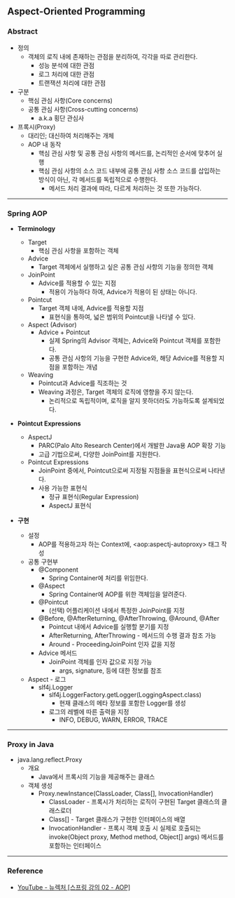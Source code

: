 ## Aspect-Oriented Programming

### Abstract

- 정의
  - 객체의 로직 내에 존재하는 관점을 분리하여, 각각을 따로 관리한다. 
    - 성능 분석에 대한 관점
    - 로그 처리에 대한 관점
    - 트랜잭션 처리에 대한 관점
- 구분
  - 핵심 관심 사항(Core concerns)
  - 공통 관심 사항(Cross-cutting concerns)
    - a.k.a 횡단 관심사
- 프록시(Proxy)
  - 대리인; 대신하여 처리해주는 개체
  - AOP 내 동작
    - 핵심 관심 사항 및 공통 관심 사항의 메서드를, 논리적인 순서에 맞추어 실행
    - 핵심 관심 사항의 소스 코드 내부에 공통 관심 사항 소스 코드를 삽입하는 방식이 아닌, 각 메서드를 독립적으로 수행한다. 
      - 메서드 처리 결과에 따라, 다르게 처리하는 것 또한 가능하다. 

---

### Spring AOP

- **Terminology**
  - Target
    - 핵심 관심 사항을 포함하는 객체
  - Advice
    - Target 객체에서 실행하고 싶은 공통 관심 사항의 기능을 정의한 객체
  - JoinPoint
    - Advice를 적용할 수 있는 지점
      - 적용이 가능하다 하여, Advice가 적용이 된 상태는 아니다. 
  - Pointcut
    - Target 객체 내에, Advice를 적용할 지점
      - 표현식을 통하여, 넓은 범위의 Pointcut을 나타낼 수 있다. 
  - Aspect (Advisor)
    - Advice + Pointcut
      - 실제 Spring의 Advisor 객체는, Advice와 Pointcut 객체를 포함한다. 
      - 공통 관심 사항의 기능을 구현한 Advice와, 해당 Advice를 적용할 지점을 포함하는 개념
  - Weaving
    - Pointcut과 Advice를 직조하는 것
    - Weaving 과정은, Target 객체의 로직에 영향을 주지 않는다. 
      - 논리적으로 독립적이며, 로직을 알지 못하더라도 가능하도록 설계되었다. 
- **Pointcut Expressions**
  - AspectJ
    - PARC(Palo Alto Research Center)에서 개발한 Java용 AOP 확장 기능
    - 고급 기법으로써, 다양한 JoinPoint를 지원한다. 
  - Pointcut Expressions
    - JoinPoint 중에서, Pointcut으로써 지정될 지점들을 표현식으로써 나타낸다. 
    - 사용 가능한 표현식
      - 정규 표현식(Regular Expression)
      - AspectJ 표현식

- **구현**
  - 설정
    - AOP를 적용하고자 하는 Context에, \<aop:aspectj-autoproxy> 태그 작성
  - 공통 구현부
    - @Component
      - Spring Container에 처리를 위임한다. 
    - @Aspect
      - Spring Container에 AOP를 위한 객체임을 알려준다. 
    - @Pointcut
      - (선택) 어플리케이션 내에서 특정한 JoinPoint를 지정
    - @Before, @AfterReturning, @AfterThrowing, @Around, @After
      - Pointcut 내에서 Advice를 실행할 분기를 지정
      - AfterReturning, AfterThrowing - 메서드의 수행 결과 참조 가능
      - Around - ProceedingJoinPoint 인자 값을 지정
    - Advice 메서드
      - JoinPoint 객체를 인자 값으로 지정 가능
        - args, signature, 등에 대한 정보를 참조
  - Aspect - 로그
    - slf4j.Logger
      - slf4j.LoggerFactory.getLogger(LoggingAspect.class)
        - 현재 클래스의 메타 정보를 포함한 Logger를 생성
      - 로그의 레벨에 따른 출력을 지정
        - INFO, DEBUG, WARN, ERROR, TRACE

---

### Proxy in Java

- java.lang.reflect.Proxy
  - 개요
    - Java에서 프록시의 기능을 제공해주는 클래스
  - 객체 생성
    - Proxy.newInstance(ClassLoader, Class[], InvocationHandler)
      - ClassLoader - 프록시가 처리하는 로직이 구현된 Target 클래스의 클래스로더
      - Class[] - Target 클래스가 구현한 인터페이스의 배열
      - InvocationHandler - 프록시 객체 호출 시 실제로 호출되는 invoke(Object proxy, Method method, Object[] args) 메서드를 포함하는 인터페이스

---

### Reference

- [YouTube - 뉴렉처 [스프링 강의 02 - AOP]](https://www.youtube.com/watch?v=y2JkXjOocZ4&list=PLq8wAnVUcTFVUMCKI4CL_EHWW5ykPnL0z)
